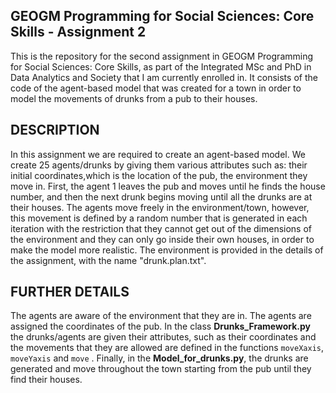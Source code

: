 ## GEOGM Programming for Social Sciences: Core Skills - Assignment 2
This is the repository for the second assignment in GEOGM Programming for Social Sciences: Core Skills, as part of the Integrated MSc and PhD in Data Analytics and Society that I am currently enrolled in. It consists of the code of the agent-based model that was created for a town in order to model the movements of drunks from a pub to their houses.

## DESCRIPTION
In this assignment we are required to create an agent-based model. We create 25 agents/drunks by giving them various attributes such as: their initial coordinates,which is the location of the pub, the environment they move in. First, the agent 1 leaves the pub and moves until he finds the house number, and then the next drunk begins moving until all the drunks are at their houses. The agents move freely in the environment/town, however, this movement is defined by a random number that is generated in each iteration with the restriction that they cannot get out of the dimensions of the environment and they can only go inside their own houses, in order to make the model more realistic. The environment is provided in the details of the assignment, with the name "drunk.plan.txt".

## FURTHER DETAILS

The agents are aware of the environment that they are in.
The agents are assigned the coordinates of the pub.
In the class **Drunks_Framework.py** the drunks/agents are given their attributes, such as their coordinates and the movements that they are allowed are defined in the functions `moveXaxis`, `moveYaxis` and `move` .
Finally, in the **Model_for_drunks.py**, the drunks are generated and move throughout the town starting from the pub until they find their houses. 
